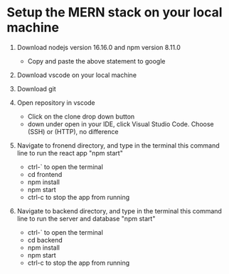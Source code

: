# Setup the MERN stack on your local machine

1. Download nodejs version 16.16.0 and npm version 8.11.0

   - Copy and paste the above statement to google

2. Download vscode on your local machine

3. Download git

4. Open repository in vscode

   - Click on the clone drop down button
   - down under open in your IDE, click Visual Studio Code. Choose (SSH) or (HTTP), no difference

5. Navigate to fronend directory, and type in the terminal this command line to run the react app "npm start"

   - ctrl-` to open the terminal
   - cd frontend
   - npm install
   - npm start
   - ctrl-c to stop the app from running

6. Navigate to backend directory, and type in the terminal this command line to run the server and database "npm start"
   - ctrl-` to open the terminal
   - cd backend
   - npm install
   - npm start
   - ctrl-c to stop the app from running




